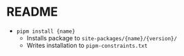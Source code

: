 # README

- `pipm install {name}`
  - Installs package to `site-packages/{name}/{version}/`
  - Writes installation to `pipm-constraints.txt`